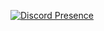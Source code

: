 [![Discord Presence](https://lanyard-profile-readme.vercel.app/api/715541337549570114?borderRadius=40px)](https://discord.com/users/715541337549570114)
